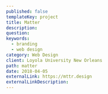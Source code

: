 ```yaml
---
published: false
templateKey: project
title: Matter
description:
question:
keywords:
  - branding
  - web design
category: Web Design
client: Loyola University New Orleans
path: matter
date: 2018-04-05
externalLink: https://mttr.design
externalLinkDescription:
---
```

